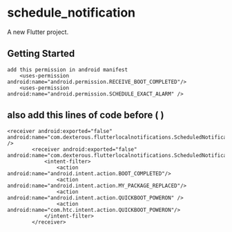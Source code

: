 # schedule_notification

A new Flutter project.

## Getting Started

    add this permission in android manifest
        <uses-permission android:name="android.permission.RECEIVE_BOOT_COMPLETED"/>
        <uses-permission android:name="android.permission.SCHEDULE_EXACT_ALARM" />
## also add this lines of code before ( </application> )
    <receiver android:exported="false" android:name="com.dexterous.flutterlocalnotifications.ScheduledNotificationReceiver" />
            <receiver android:exported="false" android:name="com.dexterous.flutterlocalnotifications.ScheduledNotificationBootReceiver">
                <intent-filter>
                    <action android:name="android.intent.action.BOOT_COMPLETED"/>
                    <action android:name="android.intent.action.MY_PACKAGE_REPLACED"/>
                    <action android:name="android.intent.action.QUICKBOOT_POWERON" />
                    <action android:name="com.htc.intent.action.QUICKBOOT_POWERON"/>
                </intent-filter>
            </receiver>
